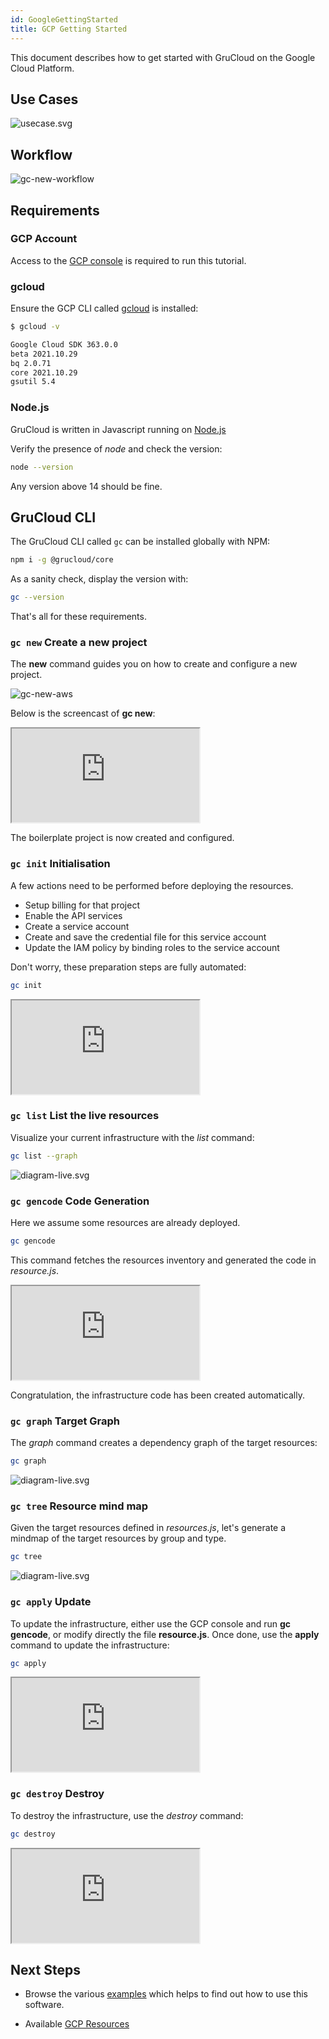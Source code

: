 ```yaml
---
id: GoogleGettingStarted
title: GCP Getting Started
---
```


This document describes how to get started with GruCloud on the Google Cloud Platform.

## Use Cases

![usecase.svg](../../plantuml/gc-usecase.svg)

## Workflow

![gc-new-workflow](../../plantuml/gc-new-workflow.svg)

## Requirements

### GCP Account

Access to the [GCP console](https://console.cloud.google.com/home/dashboard) is required to run this tutorial.

### gcloud

Ensure the GCP CLI called [gcloud](https://cloud.google.com/sdk/docs/install) is installed:

```sh
$ gcloud -v
```

```txt
Google Cloud SDK 363.0.0
beta 2021.10.29
bq 2.0.71
core 2021.10.29
gsutil 5.4
```

### Node.js

GruCloud is written in Javascript running on [Node.js](https://nodejs.org)

Verify the presence of _node_ and check the version:

```sh
node --version
```

Any version above 14 should be fine.

## GruCloud CLI

The GruCloud CLI called `gc` can be installed globally with NPM:

```sh
npm i -g @grucloud/core
```

As a sanity check, display the version with:

```sh
gc --version
```

That's all for these requirements.

### `gc new` Create a new project

The **new** command guides you on how to create and configure a new project.

![gc-new-aws](https://raw.githubusercontent.com/grucloud/grucloud/main/docusaurus/plantuml/gc-new-google.svg)

Below is the screencast of **gc new**:

 <div>
    <iframe
    data-autoplay
    src="https://asciinema.org/a/lskiblzLpXqnPsZ5Z1W7Bf2Kd/embed?autoplay=true&amp;speed=1&amp;loop=true"
    id="asciicast-iframe-13761"
    name="asciicast-iframe-13761"
    scrolling="no"
    style={{ width: "900px", height: "600px" }}
    ></iframe>
</div>
            
The boilerplate project is now created and configured.

### `gc init` Initialisation

A few actions need to be performed before deploying the resources.

- Setup billing for that project
- Enable the API services
- Create a service account
- Create and save the credential file for this service account
- Update the IAM policy by binding roles to the service account

Don't worry, these preparation steps are fully automated:

```sh
gc init
```

<div>
    <iframe
    data-autoplay
    src="https://asciinema.org/a/7ZjVCYhCV5IpFJix3o8MWCfpm/embed?autoplay=true&amp;speed=1&amp;loop=true"
    id="asciicast-iframe-13761"
    name="asciicast-iframe-13761"
    scrolling="no"
    style={{ width: "900px", height: "600px" }}
    ></iframe>
</div>

### `gc list` List the live resources

Visualize your current infrastructure with the _list_ command:

```sh
gc list --graph
```

![diagram-live.svg](https://raw.githubusercontent.com/grucloud/grucloud/main/examples/google/vm/artifacts/diagram-live.svg)

### `gc gencode` Code Generation

Here we assume some resources are already deployed.

```sh
gc gencode
```

This command fetches the resources inventory and generated the code in _resource.js_.

<div>
    <iframe
    data-autoplay
    src="https://asciinema.org/a/cG8dNLRpUbjcpGmg1HajmZdcJ/embed?autoplay=true&amp;speed=1&amp;loop=true"
    id="asciicast-iframe-13761"
    name="asciicast-iframe-13761"
    scrolling="no"
    style={{ width: "900px", height: "610px" }}
    ></iframe>
</div>

Congratulation, the infrastructure code has been created automatically.

### `gc graph` Target Graph

The _graph_ command creates a dependency graph of the target resources:

```sh
gc graph
```

![diagram-live.svg](https://raw.githubusercontent.com/grucloud/grucloud/main/examples/google/vm/artifacts/diagram-target.svg)

### `gc tree` Resource mind map

Given the target resources defined in _resources.js_, let's generate a mindmap of the target resources by group and type.

```sh
gc tree
```

![diagram-live.svg](https://raw.githubusercontent.com/grucloud/grucloud/main/examples/google/vm/artifacts/resources-mindmap.svg)

### `gc apply` Update

To update the infrastructure, either use the GCP console and run **gc gencode**, or modify directly the file **resource.js**.
Once done, use the **apply** command to update the infrastructure:

```sh
gc apply
```

<div>
    <iframe
    data-autoplay
    src="https://asciinema.org/a/0VjCmyE8bW8Jq4FdEnFxyjaFd/embed?autoplay=true&amp;speed=1&amp;loop=true"
    id="asciicast-iframe-13761"
    name="asciicast-iframe-13761"
    scrolling="no"
    style={{ width: "900px", height: "640px" }}
    ></iframe>
</div>

### `gc destroy` Destroy

To destroy the infrastructure, use the _destroy_ command:

```sh
gc destroy
```

<div>
    <iframe
    data-autoplay
    src="https://asciinema.org/a/Rla0m3E70stbH5faMTS5ZWAIw/embed?autoplay=true&amp;speed=1&amp;loop=true"
    id="asciicast-iframe-13761"
    name="asciicast-iframe-13761"
    scrolling="no"
    style={{ width: "900px", height: "640px" }}
    ></iframe>
</div>

## Next Steps

- Browse the various [examples](https://github.com/grucloud/grucloud/tree/main/examples/google) which helps to find out how to use this software.

- Available [GCP Resources](./GcpResources.md)
